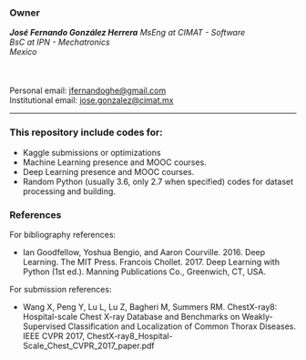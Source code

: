 ### Owner
***José Fernando González Herrera***
*MsEng at  CIMAT - Software*<br/>
*BsC  at IPN - Mechatronics*<br/>
*Mexico*<br/>  
<br/><br/>
Personal email: 			jfernandoghe@gmail.com<br/>
Institutional email:		jose.gonzalez@cimat.mx<br/>

------------

### This repository include codes for:
-  Kaggle submissions or optimizations
- Machine Learning presence and MOOC courses.
- Deep Learning presence and MOOC courses.
- Random Python (usually 3.6, only 2.7 when specified) codes for dataset processing and building.


### References
For bibliography references:
- Ian Goodfellow, Yoshua Bengio, and Aaron Courville. 2016. Deep Learning. The MIT Press. Francois Chollet. 2017. Deep Learning with Python (1st ed.). Manning Publications Co., Greenwich, CT, USA.

For submission references:
- Wang X, Peng Y, Lu L, Lu Z, Bagheri M, Summers RM. ChestX-ray8: Hospital-scale Chest X-ray Database and Benchmarks on Weakly-Supervised Classification and Localization of Common Thorax Diseases. IEEE CVPR 2017, ChestX-ray8_Hospital-Scale_Chest_CVPR_2017_paper.pdf




